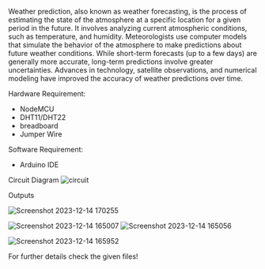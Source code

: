 Weather prediction, also known as weather forecasting, is the process of estimating the state of the atmosphere at a specific location for a given period in the future. It involves analyzing current atmospheric conditions, such as temperature, and humidity. Meteorologists use computer models that simulate the behavior of the atmosphere to make predictions about future weather conditions. While short-term forecasts (up to a few days) are generally more accurate, long-term predictions involve greater uncertainties. Advances in technology, satellite observations, and numerical modeling have improved the accuracy of weather predictions over time.

Hardware Requirement:
   * NodeMCU
   * DHT11/DHT22
   * breadboard
   * Jumper Wire

Software Requirement:
   * Arduino IDE

Circuit Diagram
![circuit](https://github.com/om-1980/Weather-data/assets/111452597/cccbb0f4-b68e-4acf-a154-e388d3639eea)




Outputs

![Screenshot 2023-12-14 170255](https://github.com/om-1980/Weather-data/assets/111452597/d59f8afe-cfb6-449f-8025-5fafcd93ecec)

![Screenshot 2023-12-14 165007](https://github.com/om-1980/Weather-data/assets/111452597/b19297e3-85a9-487a-a4d0-8558e3fc0e97)
![Screenshot 2023-12-14 165056](https://github.com/om-1980/Weather-data/assets/111452597/9983e595-a767-417e-9b23-6644702006c9)

![Screenshot 2023-12-14 165952](https://github.com/om-1980/Weather-data/assets/111452597/547d61f4-1066-4ccf-a5b9-6e3f4dcc0eaa)


For further details check the given files!
